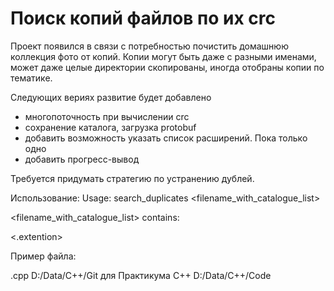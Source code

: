 # Поиск копий файлов по их crc
Проект появился в связи с потребностью почистить домашнюю коллекция фото от копий.
Копии могут быть даже с разными именами, может даже целые директории скопированы, иногда отобраны копии по тематике.

Следующих вериях развитие будет добавлено
- многопоточность при вычислении crc
- сохранение каталога, загрузка protobuf
- добавить возможность указать список расширений. Пока только одно
- добавить прогресс-вывод

Требуется придумать стратегию по устранению дублей.

Использование:
Usage: search_duplicates <filename_with_catalogue_list>

<filename_with_catalogue_list> contains:

<.extention>
<dir1>
<dir2>

Пример файла:
  
.cpp
D:/Data/C++/Git для Практикума С++
D:/Data/C++/Code
